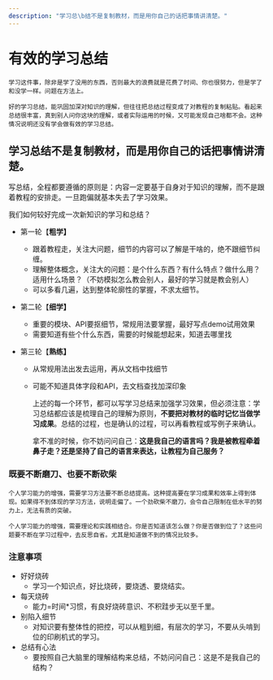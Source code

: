 ```yaml
---
description: "学习总\b结不是复制教材，而是用你自己的话把事情讲清楚。"
---
```


# 有效的学习总结

    学习这件事，除非是学了没用的东西，否则最大的浪费就是花费了时间、你也很努力，但是学了和没学一样。问题在方法上。

    好的学习总结，能巩固加深对知识的理解，但往往把总结过程变成了对教程的复制粘贴。看起来总结很丰富，真到别人问你这块的理解，或者实际运用的时候，又可能发现自己啥都不会。这种情况说明还没有学会做有效的学习总结。

## 学习总结不是复制教材，而是用你自己的话把事情讲清楚。

   写总结，全程都要遵循的原则是：内容一定要基于自身对于知识的理解，而不是跟着教程的安排走。一旦跑偏就基本失去了学习效果。

我们如何较好完成一次新知识的学习和总结？

* 第一轮【**粗学】**

  * 跟着教程走，关注大问题，细节的内容可以了解是干啥的，绝不跟细节纠缠。
  * 理解整体概念，关注大的问题：是个什么东西？有什么特点？做什么用？适用什么场景？（不妨模拟怎么教会别人，最好的学习就是教会别人）
  * 可以多看几遍，达到整体轮廓性的掌握，不求太细节。

* 第二轮【**细学】**

  * 重要的模块、API要抠细节，常规用法要掌握，最好写点demo试用效果
  * 需要知道有些个什么东西，需要的时候能想起来，知道去哪里找

* 第三轮【**熟练】**

  * 从常规用法出发去运用，再从文档中找细节
  * 可能不知道具体字段和API，去文档查找加深印象

     上述的每一个环节，都可以写学习总结来加强学习效果，但必须注意：学习总结都应该是梳理自己的理解为原则，**不要把对教材的临时记忆当做学习成果**。总结的过程，也是确认的过程，可以再看教程或写例子来确认。

    拿不准的时候，你不妨问问自己：**这是我自己的语言吗？我是被教程牵着鼻子走？还是坚持了自己的语言来表达，让教程为自己服务？**

### 既要不断磨刀、也要不断砍柴

    个人学习能力的增强，需要学习方法要不断总结提高。这种提高要在学习成果和效率上得到体现。如果得不到体现的学习方法，说明走偏了。一个劲砍柴不磨刀，会令自己限制在低水平的努力上，无法有质的突破。

    个人学习能力的增强，需要理论和实践相结合。你是否知道该怎么做？你是否做到位了？这些问题要不断在学习过程中，去反思自省。尤其是知道做不到的情况比较多。

### 

### 注意事项

* 好好烧砖
  * 学习一个知识点，好比烧砖，要烧透、要烧结实。
* 每天烧砖
  * 能力=时间\*习惯，有良好烧砖意识、不积跬步无以至千里。
* 别陷入细节
  * 对知识要有整体性的把控，可以从粗到细，有层次的学习，不要从头啃到位的印刷机式的学习。
* 总结有心法
  * 要按照自己大脑里的理解结构来总结，不妨问问自己：这是不是我自己的结构？










